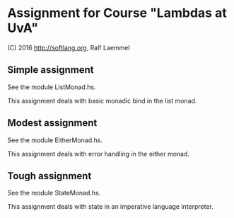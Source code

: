 # Assignment for Course "Lambdas at UvA"

(C) 2016 http://softlang.org, Ralf Laemmel

## Simple assignment

See the module ListMonad.hs.

This assignment deals with basic monadic bind in the list monad.

## Modest assignment

See the module EitherMonad.hs.

This assignment deals with error handling in the either monad.

## Tough assignment

See the module StateMonad.hs.

This assignment deals with state in an imperative language interpreter.
